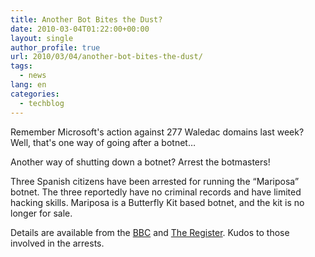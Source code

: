 ```yaml
---
title: Another Bot Bites the Dust?
date: 2010-03-04T01:22:00+00:00
layout: single
author_profile: true
url: 2010/03/04/another-bot-bites-the-dust/
tags:
  - news
lang: en
categories: 
  - techblog
---
```

Remember Microsoft's action against 277 Waledac domains last week? Well, that's one way of going after a botnet…

Another way of shutting down a botnet? Arrest the botmasters!

Three Spanish citizens have been arrested for running the “Mariposa” botnet. The three reportedly have no criminal records and have limited hacking skills. Mariposa is a Butterfly Kit based botnet, and the kit is no longer for sale.

Details are available from the [BBC](http://news.bbc.co.uk/2/hi/technology/8547453.stm) and [The Register](http://www.theregister.co.uk/2010/03/03/mariposa_botnet_bust_analysis/). Kudos to those involved in the arrests.